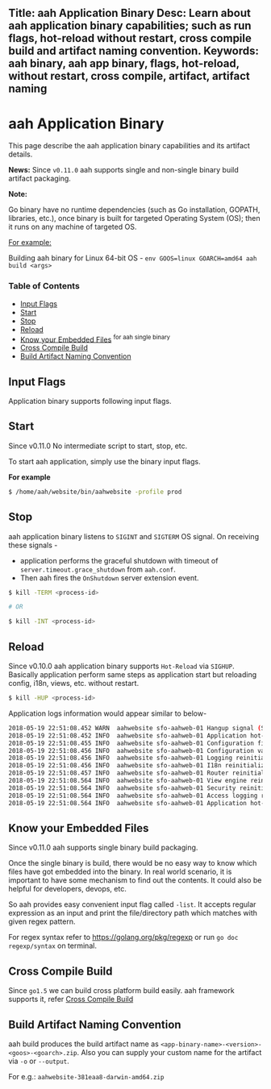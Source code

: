 Title: aah Application Binary
Desc: Learn about aah application binary capabilities; such as run flags, hot-reload without restart, cross compile build and artifact naming convention.
Keywords: aah binary, aah app binary, flags, hot-reload, without restart, cross compile, artifact, artifact naming
---
# aah Application Binary

This page describe the aah application binary capabilities and its artifact details.

<div class="alert alert-info-green">
<p><strong>News:</strong> Since <code>v0.11.0</code> aah supports single and non-single binary build artifact packaging.</p>
</div>

<div class="alert alert-info-blue">
<p><strong>Note:</strong></p>
<p>Go binary have no runtime dependencies (such as Go installation, GOPATH, libraries, etc.), once binary is built for targeted Operating System (OS); then it runs on any machine of targeted OS.</p>
<p><u>For example:</u></p>
<p>Building aah binary for Linux 64-bit OS - <code>env GOOS=linux GOARCH=amd64 aah build &lt;args></code></p>
</div>


### Table of Contents

  * [Input Flags](#input-flags)
  * [Start](#start)
  * [Stop](#stop)
  * [Reload](#reload)
  * [Know your Embedded Files](#know-your-embedded-files) <sup>for aah single binary</sup>
  * [Cross Compile Build](#cross-compile-build)
  * [Build Artifact Naming Convention](#build-artifact-naming-convention)

## Input Flags

Application binary supports following input flags.

<script src="https://asciinema.org/a/kOM5GHnrMowBH6YYhTI57zfwh.js" id="asciicast-kOM5GHnrMowBH6YYhTI57zfwh" data-speed="2" data-theme="monokai" data-rows="14" async></script>

## Start

<span class="badge lb-sm">Since v0.11.0</span> No intermediate script to start, stop, etc.

To start aah application, simply use the binary input flags.

**For example**

```bash
$ /home/aah/website/bin/aahwebsite -profile prod
```

## Stop

aah application binary listens to `SIGINT` and `SIGTERM` OS signal. On receiving these signals -

  * application performs the graceful shutdown with timeout of `server.timeout.grace_shutdown` from `aah.conf`.
  * Then aah fires the `OnShutdown` server extension event.

```bash
$ kill -TERM <process-id>

# OR

$ kill -INT <process-id>
```

## Reload

<span class="badge lb-sm">Since v0.10.0</span> aah application binary supports `Hot-Reload` via `SIGHUP`. Basically application perform same steps as application start but reloading config, i18n, views, etc. without restart.

```bash
$ kill -HUP <process-id>
```

Application logs information would appear similar to below-

```bash
2018-05-19 22:51:08.452 WARN  aahwebsite sfo-aahweb-01 Hangup signal (SIGHUP) received
2018-05-19 22:51:08.452 INFO  aahwebsite sfo-aahweb-01 Application hot-reload and reinitialization starts ...
2018-05-19 22:51:08.455 INFO  aahwebsite sfo-aahweb-01 Configuration files reload succeeded
2018-05-19 22:51:08.456 INFO  aahwebsite sfo-aahweb-01 Configuration values reinitialize succeeded
2018-05-19 22:51:08.456 INFO  aahwebsite sfo-aahweb-01 Logging reinitialize succeeded
2018-05-19 22:51:08.456 INFO  aahwebsite sfo-aahweb-01 I18n reinitialize succeeded
2018-05-19 22:51:08.457 INFO  aahwebsite sfo-aahweb-01 Router reinitialize succeeded
2018-05-19 22:51:08.564 INFO  aahwebsite sfo-aahweb-01 View engine reinitialize succeeded
2018-05-19 22:51:08.564 INFO  aahwebsite sfo-aahweb-01 Security reinitialize succeeded
2018-05-19 22:51:08.564 INFO  aahwebsite sfo-aahweb-01 Access logging reinitialize succeeded
2018-05-19 22:51:08.564 INFO  aahwebsite sfo-aahweb-01 Application hot-reload and reinitialization was successful
```

## Know your Embedded Files

<span class="badge lb-sm">Since v0.11.0</span> aah supports single binary build packaging.

Once the single binary is build, there would be no easy way to know which files have got embedded into the binary. In real world scenario, it is important to have some mechanism to find out the contents. It could also be helpful for developers, devops, etc.

So aah provides easy convenient input flag called `-list`. It accepts regular expression as an input and print the file/directory path which matches with given regex pattern.

For regex syntax refer to https://golang.org/pkg/regexp or run `go doc regexp/syntax` on terminal.

<script src="https://asciinema.org/a/JOvC4imBfHy3T4OQd1iF5hdNz.js" id="asciicast-JOvC4imBfHy3T4OQd1iF5hdNz" data-speed="2" data-theme="monokai" data-rows="14" async></script>

## Cross Compile Build

Since `go1.5` we can build cross platform build easily. aah framework supports it, refer [Cross Compile Build](aah-cli-tool.html#cross-compile-build)

## Build Artifact Naming Convention

aah build produces the build artifact name as `<app-binary-name>-<version>-<goos>-<goarch>.zip`. Also you can supply your custom name for the artifact via `-o` or `--output`.

For e.g.: `aahwebsite-381eaa8-darwin-amd64.zip`
